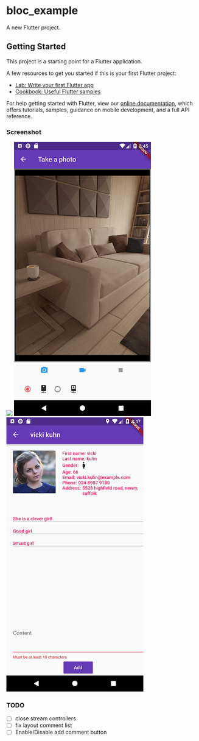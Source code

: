 # bloc_example

A new Flutter project.

## Getting Started

This project is a starting point for a Flutter application.

A few resources to get you started if this is your first Flutter project:

- [Lab: Write your first Flutter app](https://flutter.io/docs/get-started/codelab)
- [Cookbook: Useful Flutter samples](https://flutter.io/docs/cookbook)

For help getting started with Flutter, view our 
[online documentation](https://flutter.io/docs), which offers tutorials, 
samples, guidance on mobile development, and a full API reference.

### Screenshot
![](screenshots/demo.gif)
![](screenshots/camera.png)
![](screenshots/user_detail.png)
### TODO
- [ ] close stream controllers
- [ ] fix layout comment list
- [ ] Enable/Disable add comment button